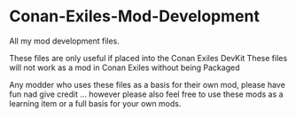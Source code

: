 # Conan-Exiles-Mod-Development
All my mod development files.

These files are only useful if placed into the Conan Exiles DevKit
These files will not work as a mod in Conan Exiles without being Packaged

Any modder who uses these files as a basis for their own mod, please have fun nad give credit ... however please also feel free to use these mods as a learning item or a full  basis for your own mods.
